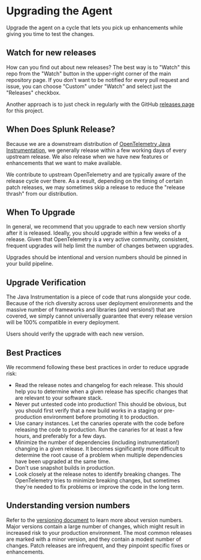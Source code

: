 # Upgrading the Agent

Upgrade the agent on a cycle that lets you pick up enhancements while giving you time to 
test the changes.

## Watch for new releases

How can you find out about new releases? The best way is to "Watch" this repo
from the "Watch" button in the upper-right corner of the main repository 
page. If you don't want to be notified for every pull request and issue, you can 
choose "Custom" under "Watch" and select just the "Releases" checkbox.

Another approach is to just check in regularly with the GitHub 
[releases page](https://github.com/signalfx/splunk-otel-java/releases) for this 
project. 

## When Does Splunk Release?

Because we are a downstream distribution of [OpenTelemetry Java Instrumentation](https://github.com/open-telemetry/opentelemetry-java-instrumentation),
we generally release within a few working days of every upstream release. We also release when we 
have new features or enhancements that we want to make available.

We contribute to upstream OpenTelemetry and are typically aware of the release cycle
over there. As a result, depending on the timing of certain patch releases, we may sometimes
skip a release to reduce the "release thrash" from our distribution.

## When To Upgrade

In general, we recommend that you upgrade to each new version shortly after it is released. Ideally,
you should upgrade within a few weeks of a release. Given that OpenTelemetry is a very active 
community, consistent, frequent upgrades will help limit the number of changes between upgrades. 

Upgrades should be intentional and version numbers should be pinned in your build pipeline.

## Upgrade Verification

The Java Instrumentation is a piece of code that runs alongside your code. Because of the rich 
diversity across user deployment environments and the massive number of frameworks and libraries
(and versions!) that are covered, we simply cannot universally guarantee that every release
version will be 100% compatible in every deployment.

Users should verify the upgrade with each new version.

## Best Practices

We recommend following these best practices in order to reduce upgrade risk:

* Read the release notes and changelog for each release. This should help you to determine when
  a given release has specific changes that are relevant to your software stack.
* Never put untested code into production! This should be obvious, but you should first verify that 
  a new build works in a staging or pre-production environment before promoting it to production.
* Use canary instances. Let the canaries operate with the code before releasing the code to 
  production. Run the canaries for at least a few hours, and preferably for a few days.
* Minimize the number of dependencies (including instrumentation!) changing in a given release.
  It becomes significantly more difficult to determine the root cause of a problem when multiple
  dependencies have been upgraded at the same time.
* Don't use snapshot builds in production.
* Look closely at the release notes to identify breaking changes. The OpenTelemetry tries to
  minimize breaking changes, but sometimes they're needed to fix problems or improve the code in the
  long term.

## Understanding version numbers

Refer to
the [versioning document](https://github.com/signalfx/splunk-otel-java/blob/main/VERSIONING.md) to
learn more about version numbers. Major versions contain a large number of changes, which might
result in increased risk to your production environment. The most common releases are marked with a
minor version, and they contain a modest number of changes. Patch releases are infrequent, and they
pinpoint specific fixes or enhancements.

